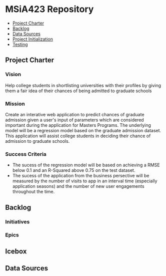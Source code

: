 # MSiA423 Repository

<!-- toc -->

- [Project Charter](#project-charter)
- [Backlog](#backlog)
- [Data Sources](#data-sources)
- [Project Initialization](#project-initialization)
- [Testing](#testing)

## Project Charter
### Vision
Help college students in shortlisting universities with their profiles by giving them a fair idea of their chances of being admitted to graduate schools
### Mission
Create an interative web application to predict chances of graduate admission given a user's input of parameters which are considered important during the application for Masters Programs. The underlying model will be a regression model based on the graduate admission dataset. This application will assist college students in deciding their chance of admission to graduate schools. 
### Success Criteria
- The sucess of the regression model will be based on achieving a RMSE below 0.1 and an R-Squared above 0.75 on the test dataset. 
- The sucess of the application from the business persective will be measured by the number of visits to app in an interval time (especially application seasons) and the number of new user engagements throughout the time. 
## Backlog 
### Initiatives

### Epics

## Icebox 

## Data Sources


